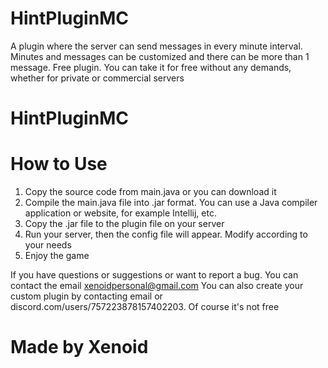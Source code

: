 # HintPluginMC
A plugin where the server can send messages in every minute interval. Minutes and messages can be customized and there can be more than 1 message.
Free plugin. You can take it for free without any demands, whether for private or commercial servers
# HintPluginMC

# How to Use
1. Copy the source code from main.java
or you can download it
2. Compile the main.java file into .jar format. You can use a Java compiler application or website, for example Intellij, etc.
3. Copy the .jar file to the plugin file on your server
4. Run your server, then the config file will appear. Modify according to your needs
5. Enjoy the game



If you have questions or suggestions or want to report a bug. You can contact the email xenoidpersonal@gmail.com
You can also create your custom plugin by contacting email or discord.com/users/757223878157402203. Of course it's not free
# Made by Xenoid
